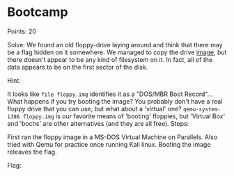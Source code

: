 # Bootcamp
Points: 20

Solve:
We found an old floppy-drive laying around and think that there may be a flag hidden on it somewhere. We managed to copy the drive [image](https://challenge.acictf.com/static/b4f3bf1877a48f13a5da5fadd3df60a9/files.tar.gz), but there doesn't appear to be any kind of filesystem on it. In fact, all of the data appears to be on the first sector of the disk.

Hint:

It looks like `file floppy.img` identifies it as a "DOS/MBR Boot Record"...
What happens if you try booting the image?
You probably don't have a real floppy drive that you can use, but what about a 'virtual' one?
`qemu-system-i386 floppy.img` is our favorite means of 'booting' floppies, but 'Virtual Box' and 'bochs' are other alternatives (and they are all free).
Steps:

First ran the floppy image in a MS-DOS Virtual Machine on Parallels. Also tried with Qemu for practice once running Kali linux.
Booting the image releaves the flag.

Flag: <!-- ACI{BoOt_MaGiC}  -->
